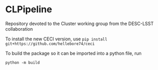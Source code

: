 # CLPipeline
Repository devoted to the Cluster working group from the DESC-LSST collaboration

To install the new CECI version, use 
`pip install git+https://github.com/hellebore74/ceci`

To build the package so it can be imported into a python file, run
```
python -m build
```

